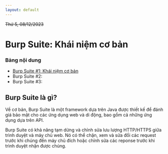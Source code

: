 ```yaml
---
layout: default
---
```

~~Thứ 5, 08/12/2023~~

# Burp Suite: Khái niệm cơ bản

### Bảng nội dung

*   [Burp Suite #1: Khái niệm cơ bản](./1-basics)
*   Burp Suite #2: 
*   Burp Suite #3: 

## Burp Suite là gì? 

Về cơ bản, Burp Suite là một framework dựa trên Java được thiết kế để đánh giá bảo mật cho các ứng dụng web và di động, bao gồm cả những ứng dụng dựa trên API.

Burp Suite có khả năng tạm dừng và chỉnh sửa lưu lượng HTTP/HTTPS giữa trình duyệt và máy chủ web. Nó có thể chặn, xem và sửa đổi các request trước khi chúng đến máy chủ đích hoặc chỉnh sửa các reponse trước khi trình duyệt nhận được chúng.

